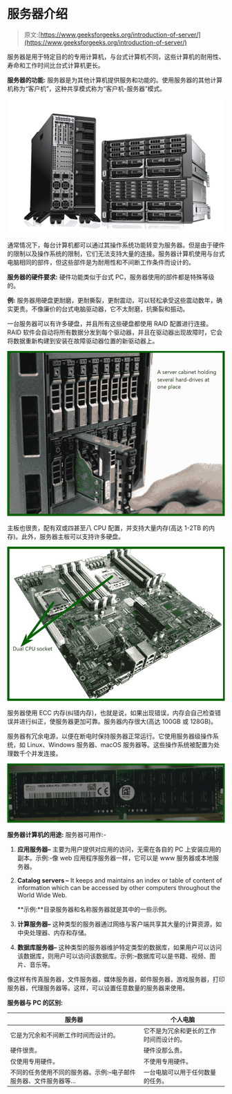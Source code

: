 # 服务器介绍

> 原文:[https://www.geeksforgeeks.org/introduction-of-server/](https://www.geeksforgeeks.org/introduction-of-server/)

服务器是用于特定目的的专用计算机，与台式计算机不同，这些计算机的耐用性、寿命和工作时间比台式计算机更长。

**服务器的功能:**
服务器是为其他计算机提供服务和功能的。使用服务器的其他计算机称为“客户机”，这种共享模式称为“客户机-服务器”模式。

![](img/03ae48205703e1404016ffbbb82a55b9.png)

通常情况下，每台计算机都可以通过其操作系统功能转变为服务器。但是由于硬件的限制以及操作系统的限制，它们无法支持大量的连接。服务器计算机使用与台式电脑相同的部件，但这些部件是为耐用性和不间断工作条件而设计的。

**服务器的硬件要求:**
硬件功能类似于台式 PC，服务器使用的部件都是特殊等级的。

**例:**
服务器用硬盘更耐磨，更耐撕裂，更耐震动，可以轻松承受这些震动数年，确实更贵。不像廉价的台式电脑驱动器，它不太耐磨，抗撕裂和振动。

一台服务器可以有许多硬盘，并且所有这些硬盘都使用 RAID 配置进行连接。RAID 软件会自动将所有数据分发到每个驱动器，并且在驱动器出现故障时，它会将数据重新构建到安装在故障驱动器位置的新驱动器上。

![](img/1bba0c610635ea2c5fe8882165c0d81c.png)

主板也很贵，配有双或四甚至八 CPU 配置，并支持大量内存(高达 1-2TB 的内存)。此外，服务器主板可以支持许多硬盘。

![](img/04ace1a589cac0df436ca86b070832d0.png)

服务器使用 ECC 内存(纠错内存)，也就是说，如果出现错误，内存会自己检查错误并进行纠正，使服务器更加可靠。服务器内存很大(高达 100GB 或 128GB)。

服务器有冗余电源，以便在断电时保持服务器正常运行。它使用服务器级操作系统，如 Linux、Windows 服务器、macOS 服务器等。这些操作系统被配置为处理数千个并发连接。

![](img/84db1cce9b06193807103b6a05ba5491.png)

**服务器计算机的用途:**
服务器可用作:-

1.  **应用服务器–**
    主要为用户提供对应用的访问，无需在各自的 PC 上安装应用的副本。示例:-像 web 应用程序服务器一样，它可以是 www 服务器或本地服务器。
2.  **Catalog servers –**
    It keeps and maintains an index or table of content of information which can be accessed by other computers throughout the World Wide Web.

    **示例:**目录服务器和名称服务器就是其中的一些示例。

3.  **计算服务器–**
    这种类型的服务器通过网络与客户端共享其大量的计算资源，如中央处理器、内存和存储。
4.  **数据库服务器–**
    这种类型的服务器维护特定类型的数据库，如果用户可以访问该数据库，则用户可以访问该数据库。示例:–数据库可以是书籍、视频、图片、音乐等。

像这样有传真服务器，文件服务器，媒体服务器，邮件服务器，游戏服务器，打印服务器，代理服务器等。这样，可以设置任意数量的服务器来使用。

**服务器与 PC 的区别:**

<center>

| 服务器 | 个人电脑 |
| --- | --- |
| 它是为冗余和不间断工作时间而设计的。 | 它不是为冗余和更长的工作时间而设计的。 |
| 硬件很贵。 | 硬件没那么贵。 |
| 仅使用专用硬件。 | 不使用专用硬件。 |
| 不同的任务使用不同的服务器。示例:–电子邮件服务器、文件服务器等… | 一台电脑可以用于任何数量的任务。 |

</center>